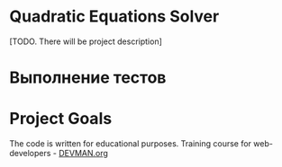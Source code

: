 # Quadratic Equations Solver

[TODO. There will be project description]

# Выполнение тестов


# Project Goals

The code is written for educational purposes. Training course for web-developers - [DEVMAN.org](https://devman.org)
